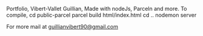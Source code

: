 Portfolio, Vibert-Vallet Guillian,
Made with nodeJs, Parceln and more.
To compile, 
cd public-parcel
parcel build html/index.html
cd ..
nodemon server

For more mail at guillianvibert90@gmail.com